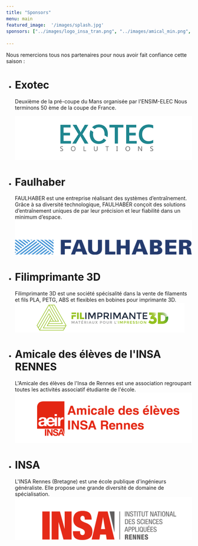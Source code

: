 ```yaml
---
title: "Sponsors"
menu: main
featured_image:  '/images/splash.jpg'
sponsors: ["../images/logo_insa_tran.png", "../images/amical_min.png", "../images/logo_exotec_0.png", "../images/faulhaber_front.png", "../images/filimprimente3DLogo.jpeg"]

---
```


Nous remercions tous nos partenaires pour nous avoir fait confiance cette saison :

*  #  Exotec
    Deuxième de la pré-coupe du Mans organisée par l'ENSIM-ELEC
	Nous terminons 50 ème  de la coupe de France.

    ![test](/images/exotec.png)

*  # Faulhaber
   FAULHABER est une entreprise réalisant des systèmes d’entraînement. Grâce à sa diversité technologique, FAULHABER conçoit des solutions d’entraînement uniques de par leur précision et leur fiabilité dans un minimum d’espace. 
    ![test](/images/faulhaber.png)


* # Filimprimante 3D
    Filimprimante 3D est une société spécisalité dans la vente de filaments et fils PLA, PETG, ABS et flexibles en bobines pour imprimante 3D.
    ![test](/images/filimprimante.png)

 

*  # Amicale des élèves de l'INSA RENNES
    L'Amicale des élèves de l'Insa de Rennes est une association regroupant toutes les activités associatif étudiante de l'école.
    ![test](/images/amical.png)


*  # INSA
   L'INSA Rennes (Bretagne) est une école publique d'ingénieurs généraliste. Elle propose une grande diversité de domaine de spécialisation.
    ![test](/images/logo_insa.png)



